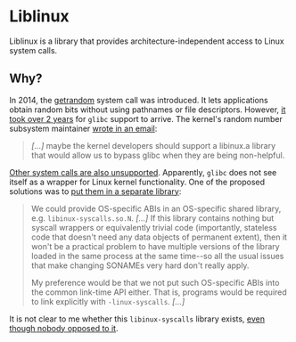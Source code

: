 # Liblinux

Liblinux is a library that provides architecture-independent access to Linux system calls.

## Why?

In 2014, the [getrandom] system call was introduced.
It lets applications obtain random bits without using pathnames or file descriptors.
However, [it took over 2 years][long-road-to-getrandom()-in-glibc] for `glibc` support to arrive.
The kernel's random number subsystem maintainer [wrote in an email][email.theodore-ts'o]:

> _[...]_
> maybe the kernel developers should support a libinux.a library
> that would allow us to bypass glibc when they are being non-helpful.

[Other system calls are also unsupported][glibc-wrappers-for-(nearly-all)-linux-system-calls].
Apparently, `glibc` does not see itself as a wrapper for Linux kernel functionality.
One of the proposed solutions was to
[put them in a separate library][email.roland-mcgrath]:

> We could provide OS-specific ABIs in an OS-specific shared library,
> e.g. `libinux-syscalls.so.N`.
> _[...]_
> If this
> library contains nothing but syscall wrappers or equivalently trivial
> code (importantly, stateless code that doesn't need any data objects
> of permanent extent), then it won't be a practical problem to have
> multiple versions of the library loaded in the same process at the
> same time--so all the usual issues that make changing SONAMEs very
> hard don't really apply.
>
> My preference would be that we not put such OS-specific ABIs into the
> common link-time API either.  That is, programs would be required to
> link explicitly with `-linux-syscalls`.
> _[...]_

It is not clear to me whether this `libinux-syscalls` library exists, [even though nobody opposed to it][email.carlos-o'donell].

[getrandom]: http://man7.org/linux/man-pages/man2/getrandom.2.html
[long-road-to-getrandom()-in-glibc]: https://lwn.net/Articles/711013/
[email.theodore-ts'o]: https://lwn.net/Articles/711053/
[glibc-wrappers-for-(nearly-all)-linux-system-calls]: https://lwn.net/Articles/655028/
[email.roland-mcgrath]: https://lwn.net/Articles/655034/
[email.carlos-o'donell]: https://lwn.net/Articles/655039/